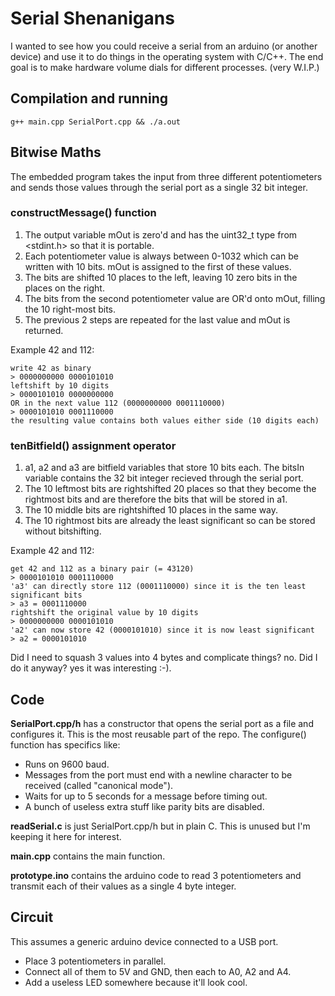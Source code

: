 # Serial Shenanigans

I wanted to see how you could receive a serial from an arduino (or another device) and use it to do things in the operating system with C/C++. The end goal is to make hardware volume dials for different processes. (very W.I.P.)

## Compilation and running
```
g++ main.cpp SerialPort.cpp && ./a.out
```

## Bitwise Maths
The embedded program takes the input from three different potentiometers and sends those values through the serial port as a single 32 bit integer.

### constructMessage() function
1. The output variable mOut is zero'd and has the uint32_t type from \<stdint.h\> so that it is portable.
1. Each potentiometer value is always between 0-1032 which can be written with 10 bits. mOut is assigned to the first of these values.
1. The bits are shifted 10 places to the left, leaving 10 zero bits in the places on the right.
1. The bits from the second potentiometer value are OR'd onto mOut, filling the 10 right-most bits.
1. The previous 2 steps are repeated for the last value and mOut is returned.

Example 42 and 112:
```
write 42 as binary
> 0000000000 0000101010
leftshift by 10 digits
> 0000101010 0000000000
OR in the next value 112 (0000000000 0001110000)
> 0000101010 0001110000
the resulting value contains both values either side (10 digits each)
```

### tenBitfield() assignment operator
1. a1, a2 and a3 are bitfield variables that store 10 bits each. The bitsIn variable contains the 32 bit integer recieved through the serial port.
1. The 10 leftmost bits are rightshifted 20 places so that they become the rightmost bits and are therefore the bits that will be stored in a1.
1. The 10 middle bits are rightshifted 10 places in the same way.
1. The 10 rightmost bits are already the least significant so can be stored without bitshifting.

Example 42 and 112:
```
get 42 and 112 as a binary pair (= 43120)
> 0000101010 0001110000
'a3' can directly store 112 (0001110000) since it is the ten least significant bits
> a3 = 0001110000
rightshift the original value by 10 digits
> 0000000000 0000101010
'a2' can now store 42 (0000101010) since it is now least significant
> a2 = 0000101010
```
Did I need to squash 3 values into 4 bytes and complicate things? no. Did I do it anyway? yes it was interesting :-).

## Code
__SerialPort.cpp/h__ has a constructor that opens the serial port as a file and configures it. This is the most reusable part of the repo. The configure() function has specifics like:
* Runs on 9600 baud.
* Messages from the port must end with a newline character to be received (called "canonical mode").
* Waits for up to 5 seconds for a message before timing out.
* A bunch of useless extra stuff like parity bits are disabled.

__readSerial.c__ is just SerialPort.cpp/h but in plain C. This is unused but I'm keeping it here for interest.

__main.cpp__ contains the main function.

__prototype.ino__ contains the arduino code to read 3 potentiometers and transmit each of their values as a single 4 byte integer.

## Circuit
This assumes a generic arduino device connected to a USB port.
* Place 3 potentiometers in parallel.
* Connect all of them to 5V and GND, then each to A0, A2 and A4.
* Add a useless LED somewhere because it'll look cool.